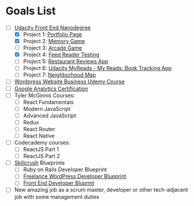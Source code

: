 # Goals List

- [ ] [Udacity Front End Nanodegree][1]
  - [x] Project 1: [Portfolio Page][7]
  - [x] Project 2: [Memory Game][2]
  - [ ] Project 3: [Arcade Game][3]
  - [x] Project 4: [Feed Reader Testing][8]
  - [ ] Project 5: [Restaurant Reviews App][4]
  - [ ] Project 6: [Udacity MyReads - My Reads: Book Tracking App][5]
  - [ ] Project 7: [Neighborhood Map][6]
- [ ] [Wordpress Website Business Udemy Course][9]
- [ ] [Google Analytics Certification][10]
- [ ] Tyler McGinnis Courses:
  - [ ] React Fundamentals
  - [ ] Modern JavaScript
  - [ ] Advanced JavaScript
  - [ ] Redux
  - [ ] React Router
  - [ ] React Native
- [ ] Codecademy courses:
  - [ ] ReactJS Part 1
  - [ ] ReactJS Part 2
- [ ] [Skillcrush][11] Blueprints
  - [ ] Ruby on Rails Developer Blueprint
  - [ ] [Freelance WordPress Developer Blueprint][13]
  - [ ] [Front End Developer Bluprint][12]
- [ ] New amazing job as a scrum master, developer or other tech-adjacent job with some management duties

[1]: https://www.udacity.com/course/front-end-web-developer-nanodegree--nd001 'Udacity Front End Nanodegree'
[2]: https://www.diigo.com/outliner/fii42b/Udacity-Memory-Game-Project?key=dwj0y5x9cw
[3]: https://www.diigo.com/outliner/fj3m65/Udacity-Classic-Arcade-Game-Project-(project-%233)?key=al7ek43dms
[4]: https://www.diigo.com/outliner/fjslyn/Udacity-Restaurant-Reviews-App-(project-%235)?key=zqiopam1yz
[5]: https://www.diigo.com/outliner/fkkvtl/Udacity-MyReads%3A-My-Reads%3A-Book-Tracking-App-Project-(project-%236)?key=4sfz2eik4g
[6]: https://www.diigo.com/outliner/fkkuvb/Udacity-Neighborhood-Map-Project-(project-%237)?key=25wgqnwals
[7]: https://github.com/tonomoshia/udacity_portfolio
[8]: https://github.com/tonomoshia/frontend-nanodegree-feedreader
[9]: https://www.udemy.com/share/100018BUQYdVtTRQ==/
[10]: https://support.google.com/partners/answer/6089738?hl=en 'Google Analytics Individual Qualification (IQ)'
[11]: https://skillcrush.com/ 'Skillcrush'
[12]: https://skillcrush.com/blueprint/front-end-developer/ 'Skillcrush Front End Developer Blueprint'
[13]: https://skillcrush.com/blueprint/learn-wordpress/ 'Skillcrush Freelance WordPress Developer Blueprint'
